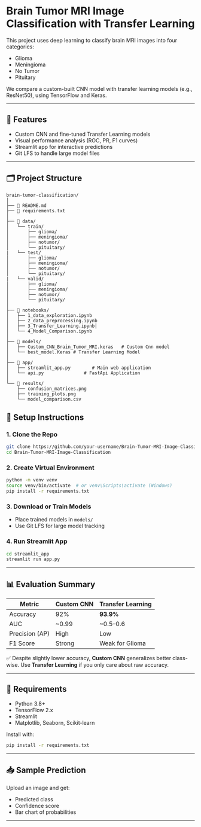 # Brain Tumor MRI Image Classification with Transfer Learning

This project uses deep learning to classify brain MRI images into four categories:

- Glioma
- Meningioma
- No Tumor
- Pituitary

We compare a custom-built CNN model with transfer learning models (e.g., ResNet50), using TensorFlow and Keras.

---

## 🧠 Features

- Custom CNN and fine-tuned Transfer Learning models
- Visual performance analysis (ROC, PR, F1 curves)
- Streamlit app for interactive predictions
- Git LFS to handle large model files

---

## 🗂️ Project Structure
``` 
brain-tumor-classification/
│
├── 📄 README.md
├── 📄 requirements.txt
│
├── 📁 data/
│   └── train/                    
│       ├── glioma/
│       ├── meningioma/
│       ├── notumor/
│       └── pituitary/
|   └── test/                    
│       ├── glioma/
│       ├── meningioma/
│       ├── notumor/
│       └── pituitary/
|   └── valid/                    
│       ├── glioma/
│       ├── meningioma/
│       ├── notumor/
│       └── pituitary/
│
├── 📁 notebooks/
│   ├── 1_data_exploration.ipynb
│   ├── 2_data_preprocessing.ipynb
│   ├── 3_Transfer_Learning.ipynb│   
│   └── 4_Model_Comparison.ipynb
│
├── 📁 models/
│   ├── Custom_CNN_Brain_Tumor_MRI.keras   # Custom Cnn model
│   └── best_model.Keras # Transfer Learning Model
│
├── 📁 app/
│   ├── streamlit_app.py        # Main web application
│   └── api.py               # FastApi Application
│
└── 📁 results/
    ├── confusion_matrices.png
    ├── training_plots.png
    └── model_comparison.csv
```

## 🚀 Setup Instructions

### 1. Clone the Repo

```bash
git clone https://github.com/your-username/Brain-Tumor-MRI-Image-Classification.git
cd Brain-Tumor-MRI-Image-Classification
```

### 2. Create Virtual Environment

```bash
python -m venv venv
source venv/bin/activate  # or venv\Scripts\activate (Windows)
pip install -r requirements.txt
```

### 3. Download or Train Models

- Place trained models in `models/`
- Use Git LFS for large model tracking

### 4. Run Streamlit App

```bash
cd streamlit_app
streamlit run app.py
```

---

## 📊 Evaluation Summary

| Metric         | Custom CNN | Transfer Learning |
| -------------- | ---------- | ----------------- |
| Accuracy       | 92%        | **93.9%**         |
| AUC            | ~0.99      | ~0.5–0.6          |
| Precision (AP) | High       | Low               |
| F1 Score       | Strong     | Weak for Glioma   |

✅ Despite slightly lower accuracy, **Custom CNN** generalizes better class-wise. Use **Transfer Learning** if you only care about raw accuracy.

---

## 📌 Requirements

- Python 3.8+
- TensorFlow 2.x
- Streamlit
- Matplotlib, Seaborn, Scikit-learn

Install with:

```bash
pip install -r requirements.txt
```

---

## 📥 Sample Prediction

Upload an image and get:

- Predicted class
- Confidence score
- Bar chart of probabilities

---